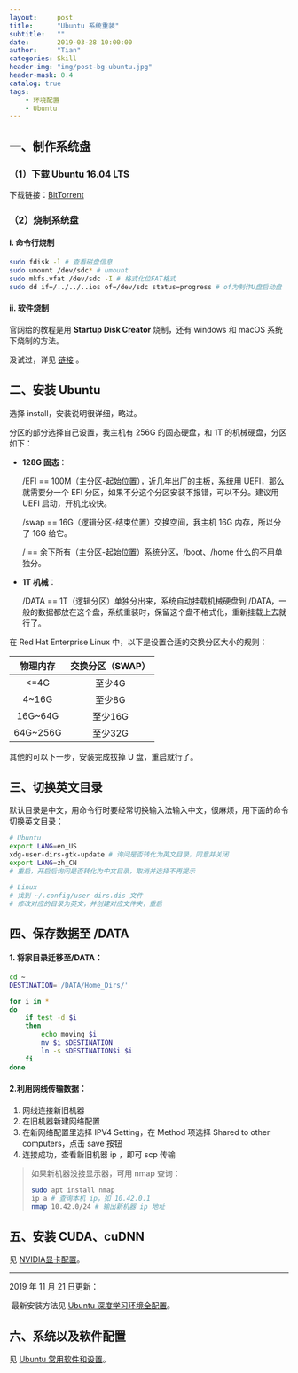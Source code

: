 ```yaml
---
layout:     post
title:      "Ubuntu 系统重装"
subtitle:   ""
date:       2019-03-28 10:00:00
author:     "Tian"
categories: Skill
header-img: "img/post-bg-ubuntu.jpg"
header-mask: 0.4
catalog: true
tags:
    - 环境配置
    - Ubuntu
---
```


## 一、制作系统盘

### （1）下载 Ubuntu 16.04 LTS

下载链接：[BitTorrent](http://releases.ubuntu.com/16.04/ubuntu-16.04.4-desktop-amd64.iso.torrent)

### （2）烧制系统盘

#### i. 命令行烧制

```bash
sudo fdisk -l # 查看磁盘信息
sudo umount /dev/sdc* # umount
sudo mkfs.vfat /dev/sdc -I # 格式化位FAT格式
sudo dd if=/../../..ios of=/dev/sdc status=progress # of为制作U盘启动盘
```

#### ii. 软件烧制

官网给的教程是用 **Startup Disk Creator** 烧制，还有 windows 和 macOS 系统下烧制的方法。

没试过，详见 [链接](https://tutorials.ubuntu.com/tutorial/tutorial-create-a-usb-stick-on-ubuntu#0) 。

## 二、安装 Ubuntu

选择 install，安装说明很详细，略过。

分区的部分选择自己设置，我主机有 256G 的固态硬盘，和 1T 的机械硬盘，分区如下：

- **128G 固态**：

  /EFI == 100M（主分区-起始位置），近几年出厂的主板，系统用 UEFI，那么就需要分一个 EFI 分区，如果不分这个分区安装不报错，可以不分。建议用 UEFI 启动，开机比较快。

  /swap == 16G（逻辑分区-结束位置）交换空间，我主机 16G 内存，所以分了 16G 给它。

  / == 余下所有（主分区-起始位置）系统分区，/boot、/home 什么的不用单独分。

- **1T 机械**：

  /DATA == 1T（逻辑分区）单独分出来，系统自动挂载机械硬盘到 /DATA，一般的数据都放在这个盘，系统重装时，保留这个盘不格式化，重新挂载上去就行了。

在 Red Hat Enterprise Linux 中，以下是设置合适的交换分区大小的规则：

| 物理内存 | 交换分区（SWAP） |
| :------: | :--------------: |
|   <=4G   |      至少4G      |
|  4~16G   |      至少8G      |
| 16G~64G  |     至少16G      |
| 64G~256G |     至少32G      |

其他的可以下一步，安装完成拔掉 U 盘，重启就行了。

## 三、切换英文目录

默认目录是中文，用命令行时要经常切换输入法输入中文，很麻烦，用下面的命令切换英文目录：

```bash
# Ubuntu
export LANG=en_US
xdg-user-dirs-gtk-update # 询问是否转化为英文目录，同意并关闭
export LANG=zh_CN
# 重启，开启后询问是否转化为中文目录，取消并选择不再提示

# Linux
# 找到 ~/.config/user-dirs.dis 文件
# 修改对应的目录为英文，并创建对应文件夹，重启
```

## 四、保存数据至 /DATA

#### 1. 将家目录迁移至/DATA：

```bash
cd ~
DESTINATION='/DATA/Home_Dirs/'

for i in *
do
	if test -d $i
	then
		echo moving $i
		mv $i $DESTINATION
		ln -s $DESTINATION$i $i
	fi
done
```

#### 2.利用网线传输数据：

1. 网线连接新旧机器
2. 在旧机器新建网络配置
3. 在新网络配置里选择 IPV4 Setting，在 Method 项选择 Shared to other computers，点击 save 按钮
4. 连接成功，查看新旧机器 ip ，即可 scp 传输

> 如果新机器没接显示器，可用 nmap 查询：
>
> ```bash
> sudo apt install nmap
> ip a # 查询本机 ip，如 10.42.0.1
> nmap 10.42.0/24 # 输出新机器 ip 地址
> ```
>

## 五、安装 CUDA、cuDNN

见 [NVIDIA显卡配置](https://tianws.github.io/skill/2018/07/04/cuda-dl/)。

---

2019 年 11 月 21 日更新：

​	最新安装方法见 [Ubuntu 深度学习环境全配置](https://tianws.github.io/skill/2019/10/16/cuda-dl-2/)。

## 六、系统以及软件配置

见 [Ubuntu 常用软件和设置](<https://tianws.github.io/skill/2019/04/03/software-ubuntu/>)。


